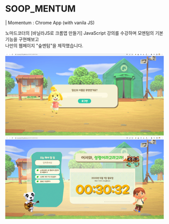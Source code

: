 # SOOP_MENTUM

| Momentum : Chrome App (with vanila JS)

노마드코더의 [바닐라JS로 크롬앱 만들기] JavaScript 강의를 수강하며 모멘텀의 기본 기능을 구현해보고<br>
나만의 웹페이지 "숲멘텀"을 제작했습니다.

![로그인](./img/soop_1.PNG)
![대시보드](./img/soop_2.PNG)
